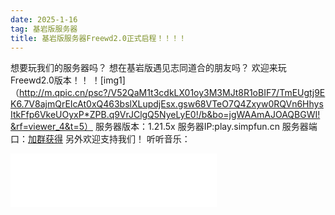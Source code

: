 ```yaml
---
date: 2025-1-16
tag: 基岩版服务器
title: 基岩版服务器Freewd2.0正式启程！！！！
---
```

想要玩我们的服务器吗？
想在基岩版遇见志同道合的朋友吗？
欢迎来玩Freewd2.0版本！！
！[img1]（http://m.qpic.cn/psc?/V52QaM1t3cdkLX01oy3M3MJt8R1oBIF7/TmEUgtj9EK6.7V8ajmQrEIcAt0xQ463bslXLupdjEsx.gsw68VTeO7Q4Zxyw0RQVn6HhysItkFfp6VkeUOyxP*ZPB.q9VrJClgQ5NyeLyE0!/b&bo=jgWAAmAJOAQBGWI!&rf=viewer_4&t=5）
服务器版本：1.21.5x
服务器IP:play.simpfun.cn
服务器端口：[加群获得](http://qm.qq.com/cgi-bin/qm/qr?_wv=1027&k=8v7BfP9hYEPd3U0cn0HQpnr6-twfGoQy&authKey=eAZW6AqsiMdG5Jaa7l%2FifKjP0XY6XispzA7vxVNpJlFIZTI2Ngob6ML89VHAN2KG&noverify=0&group_code=340707471)
另外欢迎支持我们！
听听音乐：
<iframe frameborder="no" border="0" marginwidth="0" marginheight="0" width=330 height=86 src="//music.163.com/outchain/player?type=2&id=1887199303&auto=1&height=66"></iframe>
